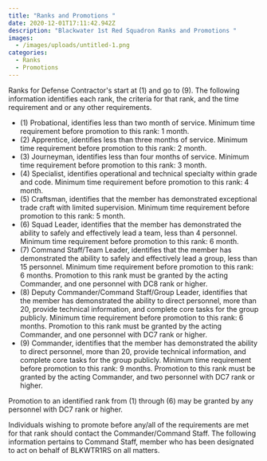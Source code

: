 ```yaml
---
title: "Ranks and Promotions "
date: 2020-12-01T17:11:42.942Z
description: "Blackwater 1st Red Squadron Ranks and Promotions "
images:
  - /images/uploads/untitled-1.png
categories:
  - Ranks
  - Promotions
---
```

<!--StartFragment-->

Ranks for Defense Contractor's start at (1) and go to (9). The following information identifies each rank, the criteria for that rank, and the time requirement and or any other requirements. 

* (1) Probational, identifies less than two month of service. Minimum time requirement before promotion to this rank: 1 month. 
* (2) Apprentice, identifies less than three months of service. Minimum time requirement before promotion to this rank: 2 month. 
* (3) Journeyman, identifies less than four months of service. Minimum time requirement before promotion to this rank: 3 month. 
* (4) Specialist, identifies operational and technical specialty within grade and code. Minimum time requirement before promotion to this rank: 4 month. 
* (5) Craftsman, identifies that the member has demonstrated exceptional trade craft with limited supervision. Minimum time requirement before promotion to this rank: 5 month. 
* (6) Squad Leader, identifies that the member has demonstrated the ability to safely and effectively lead a team, less than 4 personnel. Minimum time requirement before promotion to this rank: 6 month. 
* (7) Command Staff/Team Leader, identifies that the member has demonstrated the ability to safely and effectively lead a group, less than 15 personnel. Minimum time requirement before promotion to this rank: 6 months. Promotion to this rank must be granted by the acting Commander, and one personnel with DC8 rank or higher. 
* (8) Deputy Commander/Command Staff/Group Leader, identifies that the member has demonstrated the ability to direct personnel, more than 20, provide technical information, and complete core tasks for the group publicly. Minimum time requirement before promotion to this rank: 6 months. Promotion to this rank must be granted by the acting Commander, and one personnel with DC7 rank or higher. 
* (9) Commander, identifies that the member has demonstrated the ability to direct personnel, more than 20, provide technical information, and complete core tasks for the group publicly. Minimum time requirement before promotion to this rank: 9 months. Promotion to this rank must be granted by the acting Commander, and two personnel with DC7 rank or higher. 

Promotion to an identified rank from (1) through (6) may be granted by any personnel with DC7 rank or higher. 

Individuals wishing to promote before any/all of the requirements are met for that rank should contact the Commander/Command Staff. The following information pertains to Command Staff, member who has been designated to act on behalf of BLKWTR1RS on all matters.

<!--EndFragment-->